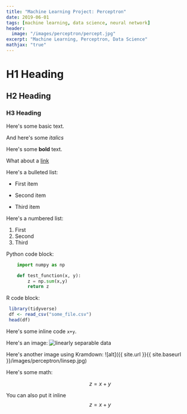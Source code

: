```yaml
---
title: "Machine Learning Project: Perceptron"
date: 2019-06-01
tags: [machine learning, data science, neural network]
header:
  image: "/images/perceptron/percept.jpg"
excerpt: "Machine Learning, Perceptron, Data Science"
mathjax: "true"
---
```



# H1 Heading

## H2 Heading

### H3 Heading


Here's some basic text.

And here's some *italics*

Here's some **bold** text.

What about a [link](https://github.com/shubhanshu1995)

Here's a bulleted list:
* First item
+ Second item
- Third item

Here's a numbered list:
1. First
2. Second
3. Third


Python code block:
```python
	import numpy as np

	def test_function(x, y):
		z = np.sum(x,y)
		return z
```

R code block:
```r
 library(tidyverse)
 df <- read_csv("some_file.csv")
 head(df)
```

Here's some inline code `x+y`.

Here's an image:
<img src="{{ site.url }}{{ site.baseurl }}/images/perceptron/linsep.jpg" alt="linearly separable data">

Here's another image using Kramdown:
![alt]({{ site.url }}{{ site.baseurl }}/images/perceptron/linsep.jpg)

Here's some math:

$$z=x+y$$

You can also put it inline $$z=x+y$$
